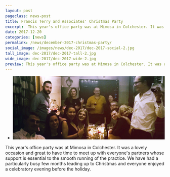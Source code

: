 ```yaml
---
layout: post
pageclass: news-post
title: Francis Terry and Associates' Christmas Party
excerpt:  This year's office party was at Mimosa in Colchester. It was a lovely occasion and great to have time to meet up with everyone's partners whose support is essential to the smooth running of the practice.
date: 2017-12-20
categories: [news]
permalink: /news/december-2017-christmas-party/
social_image: /images/news/dec-2017/dec-2017-social-2.jpg
tall_image: dec-2017/dec-2017-tall-2.jpg
wide_image: dec-2017/dec-2017-wide-2.jpg
preview: This year's office party was at Mimosa in Colchester. It was a lovely occasion and great to have time to meet up with everyone's partners whose support is essential to the smooth running of the practice.
---
```

<ul class="list">
	<li class="full">
		<a class="fancybox" rel="group" href="/images/news/dec-2017/xmas-photo.jpg" title="{{ post.title }}">
			<img src="/images/news/dec-2017/thumbs/xmas-photo.jpg" alt="{{ post.title }}">
		</a>
	</li>
</ul>
<p>
	This year's office party was at Mimosa in Colchester. It was a lovely occasion and great to have time to meet up with everyone's partners whose support is essential to the smooth running of the practice. We have had a particularly busy few months leading up to Christmas and everyone enjoyed a celebratory evening before the holiday.
</p>

